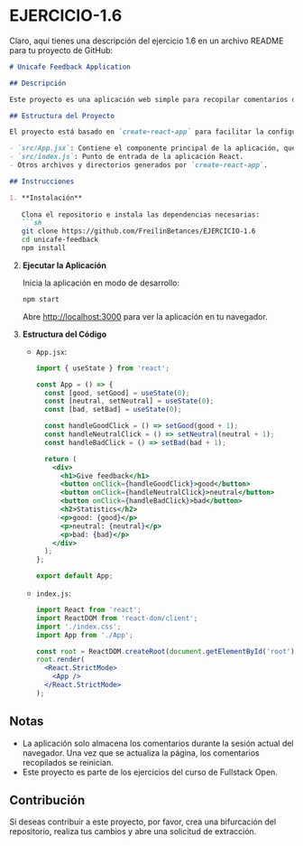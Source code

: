 # EJERCICIO-1.6
Claro, aquí tienes una descripción del ejercicio 1.6 en un archivo README para tu proyecto de GitHub:

```markdown
# Unicafe Feedback Application

## Descripción

Este proyecto es una aplicación web simple para recopilar comentarios de los clientes de Unicafe. La aplicación permite a los usuarios dar su opinión en tres categorías: bueno, neutral y malo. El objetivo del ejercicio es implementar la funcionalidad básica de recolección y visualización de comentarios utilizando React.

## Estructura del Proyecto

El proyecto está basado en `create-react-app` para facilitar la configuración y el desarrollo. Contiene los siguientes archivos y directorios principales:

- `src/App.jsx`: Contiene el componente principal de la aplicación, que maneja el estado y la lógica de los comentarios.
- `src/index.js`: Punto de entrada de la aplicación React.
- Otros archivos y directorios generados por `create-react-app`.

## Instrucciones

1. **Instalación**
   
   Clona el repositorio e instala las dependencias necesarias:
   ```sh
   git clone https://github.com/FreilinBetances/EJERCICIO-1.6
   cd unicafe-feedback
   npm install
   ```

2. **Ejecutar la Aplicación**
   
   Inicia la aplicación en modo de desarrollo:
   ```sh
   npm start
   ```

   Abre [http://localhost:3000](http://localhost:3000) para ver la aplicación en tu navegador.

3. **Estructura del Código**
   
   - `App.jsx`: 
     ```jsx
     import { useState } from 'react';

     const App = () => {
       const [good, setGood] = useState(0);
       const [neutral, setNeutral] = useState(0);
       const [bad, setBad] = useState(0);

       const handleGoodClick = () => setGood(good + 1);
       const handleNeutralClick = () => setNeutral(neutral + 1);
       const handleBadClick = () => setBad(bad + 1);

       return (
         <div>
           <h1>Give feedback</h1>
           <button onClick={handleGoodClick}>good</button>
           <button onClick={handleNeutralClick}>neutral</button>
           <button onClick={handleBadClick}>bad</button>
           <h2>Statistics</h2>
           <p>good: {good}</p>
           <p>neutral: {neutral}</p>
           <p>bad: {bad}</p>
         </div>
       );
     };

     export default App;
     ```

   - `index.js`:
     ```jsx
     import React from 'react';
     import ReactDOM from 'react-dom/client';
     import './index.css';
     import App from './App';

     const root = ReactDOM.createRoot(document.getElementById('root'));
     root.render(
       <React.StrictMode>
         <App />
       </React.StrictMode>
     );
     ```

## Notas

- La aplicación solo almacena los comentarios durante la sesión actual del navegador. Una vez que se actualiza la página, los comentarios recopilados se reinician.
- Este proyecto es parte de los ejercicios del curso de Fullstack Open.

## Contribución

Si deseas contribuir a este proyecto, por favor, crea una bifurcación del repositorio, realiza tus cambios y abre una solicitud de extracción.



